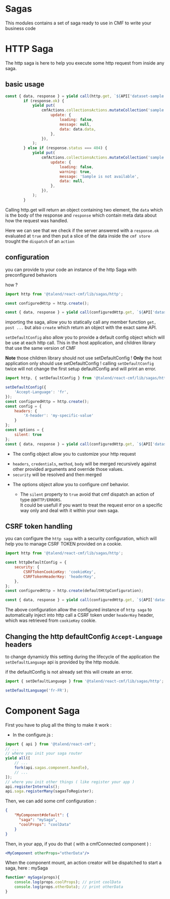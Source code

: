 # Sagas

This modules contains a set of saga ready to use in CMF to write your business code

# HTTP Saga

The http saga is here to help you execute some http request from inside any saga.

## basic usage

```javascript
const { data, response } = yield call(http.get, `${API['dataset-sample']}/${datasetId}`);
		if (response.ok) {
			yield put(
				cmfActions.collectionsActions.mutateCollection('sample', {
					update: {
						loading: false,
						message: null,
						data: data.data,
					},
				}),
			);
		} else if (response.status === 404) {
			yield put(
				cmfActions.collectionsActions.mutateCollection('sample', {
					update: {
						loading: false,
						warning: true,
						message: 'Sample is not available',
						data: null,
					},
				}),
			);
		}
```

Calling http.get will return an object containing two element, the `data` which is the body of the response and `response` which contain meta data about how the request was handled.

Here we can see that we check if the server answered with a `response.ok` evaluated at `true` and then put a slice of the data inside the `cmf store` trought the `dispatch` of an `action`

## configuration

you can provide to your code an instance of the http Saga with preconfigured behaviors

how ?

```javascript
import http from '@talend/react-cmf/lib/sagas/http';

const configuredHttp = http.create();

const { data, response } = yield call(configuredHttp.get, `${API['dataset-sample']}/${datasetId}`);
```

importing the saga, allow you to statically call any member function `get, post ...` but also `create` which return an object with the exact same API.

`setDefaultConfig` also allow you to provide a default config object which will be use at each http call.
This in the host application, and children library that use the same version of CMF

**Note** those children library should not use setDefaultConfig !
**Only** the host application only should use setDefaultConfig !
calling `setDefaultConfig` twice will not change the first setup defaultConfig and will print an error.

```javascript
import http, { setDefaultConfig } from '@talend/react-cmf/lib/sagas/http';

setDefaultConfig({
	'Accept-Language': 'fr',
});
const configuredHttp = http.create();
const config = {
	headers: {
		'X-header': 'my-specific-value'
	}
};
const options = {
	silent: true
};
const { data, response } = yield call(configuredHttp.get, `${API['dataset-sample']}/${datasetId}`, config, options);
```
* The config object allow you to customize your http request
 + ```headers```, ```credentials```, ```method```, ```body``` will be merged recursively against other provided arguments and override those values.
 + ```security``` will be resolved and then merged

* The options object allow you to configure cmf behavior.

  + The ```silent``` property to ```true``` avoid that cmf dispatch an action of type ```@@HTTP/ERRORS```.<br/>
  It could be usefull if you want to treat the request error on a specific way only and deal with it within your own saga.

## CSRF token handling
you can configure the `http saga` with a security configuration, which will help you to manage CSRF TOKEN provided on a cookie.

```javascript
import http from '@talend/react-cmf/lib/sagas/http';

const httpDefaultConfig = {
	security: {
		CSRFTokenCookieKey: 'cookieKey',
		CSRFTokenHeaderKey: 'headerKey',
	},
};
const configuredHttp = http.create(defaultHttpConfiguration);

const { data, response } = yield call(configuredHttp.get, `${API['dataset-sample']}/${datasetId}`);
```

The above configuration allow the configured instance of `http saga` to automatically inject into http call a CSRF token under `headerKey` header, which was retrieved from `cookieKey` cookie.

## Changing the http defaultConfig `Accept-Language` headers

to change dynamicly this setting during the lifecycle of the application the `setDefaultLanguage` api is provided by the http module.

if the defaultConfig is not already set this will create an error.
```javascript
import { setDefaultLanguage } from '@talend/react-cmf/lib/sagas/http';

setDefaultLanguage('fr-FR');
```

# Component Saga

First you have to plug all the thing to make it work :
- In the configure.js :

```javascript
import { api } from '@talend/react-cmf';
// ...
// where you init your saga router
yield all([
	// ...
	fork(api.sagas.component.handle),
	// ...
]);
// where you init other things ( like register your app )
api.registerInternals();
api.saga.registerMany(sagasToRegister);
```

Then, we can add some cmf configuration :

```json
{
    "MyComponent#default": {
      "saga": "mySaga",
      "coolProps": "coolData"
    }
}
```

Then, in your app, if you do that ( with a cmfConnected component ) :

```jsx
<MyComponent otherProps="otherData"/>
```

When the component mount, an action creator will be dispatched to start a saga, here : mySaga

```javascript
function* mySaga(props){
	console.log(props.coolProps); // print coolData
	console.log(props.otherData); // print otherData
}
```
